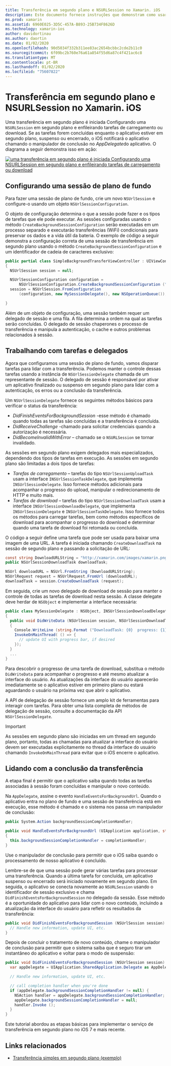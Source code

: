 ```yaml
---
title: Transferência em segundo plano e NSURLSession no Xamarin. iOS
description: Este documento fornece instruções que demonstram como usar a transferência em segundo plano e NSUrlSession para iniciar o download de uma imagem grande e continuar o download quando o aplicativo for colocado em segundo plano.
ms.prod: xamarin
ms.assetid: 6960E025-3D5C-457A-B893-25B734F8626D
ms.technology: xamarin-ios
author: davidortinau
ms.author: daortin
ms.date: 01/02/2020
ms.openlocfilehash: 90d5034f332b311ee83ac2654bcbbc2cde2b11c0
ms.sourcegitcommit: 6f09bc2b760e76a61a854f55d6a87c4f421ac6c8
ms.translationtype: MT
ms.contentlocale: pt-BR
ms.lasthandoff: 01/02/2020
ms.locfileid: "75607822"
---
```

# <a name="background-transfer-and-nsurlsession-in-xamarinios"></a>Transferência em segundo plano e NSURLSession no Xamarin. iOS

Uma transferência em segundo plano é iniciada Configurando uma `NSURLSession` em segundo plano e enfileirando tarefas de carregamento ou download. Se as tarefas forem concluídas enquanto o aplicativo estiver em segundo plano, suspenso ou encerrado, o iOS notificará o aplicativo chamando o manipulador de conclusão no *AppDelegate*do aplicativo. O diagrama a seguir demonstra isso em ação:

 [![uma transferência em segundo plano é iniciada Configurando uma NSURLSession em segundo plano e enfileirando tarefas de carregamento ou download](background-transfer-walkthrough-images/transfer.png)](background-transfer-walkthrough-images/transfer.png#lightbox)

## <a name="configuring-a-background-session"></a>Configurando uma sessão de plano de fundo

Para fazer uma sessão de plano de fundo, crie um novo `NSUrlSession` e configure-o usando um objeto `NSUrlSessionConfiguration`.

O objeto de configuração determina o que a sessão pode fazer e os tipos de tarefas que ele pode executar.
As sessões configuradas usando o método `CreateBackgroundSessionConfiguration` serão executadas em um processo separado e executarão transferências (WiFi) condicionais para preservar os dados e a vida útil da bateria.
O exemplo de código a seguir demonstra a configuração correta de uma sessão de transferência em segundo plano usando o método `CreateBackgroundSessionConfiguration` e um identificador de cadeia de caracteres exclusivo:

```csharp
public partial class SimpleBackgroundTransferViewController : UIViewController
{
  NSUrlSession session = null;

  NSUrlSessionConfiguration configuration =
      NSUrlSessionConfiguration.CreateBackgroundSessionConfiguration ("com.SimpleBackgroundTransfer.BackgroundSession");
  session = NSUrlSession.FromConfiguration
      (configuration, new MySessionDelegate(), new NSOperationQueue());

}
```

Além de um objeto de configuração, uma sessão também requer um delegado de sessão e uma fila.
A fila determina a ordem na qual as tarefas serão concluídas. O delegado de sessão chaperones o processo de transferência e manipula a autenticação, o cache e outros problemas relacionados à sessão.

## <a name="working-with-tasks-and-delegates"></a>Trabalhando com tarefas e delegados

Agora que configuramos uma sessão de plano de fundo, vamos disparar tarefas para lidar com a transferência. Podemos manter o controle dessas tarefas usando a instância de `NSUrlSessionDelegate` chamada de um representante de sessão. O delegado de sessão é responsável por ativar um aplicativo finalizado ou suspenso em segundo plano para lidar com a autenticação, os erros ou a conclusão da transferência.

Um `NSUrlSessionDelegate` fornece os seguintes métodos básicos para verificar o status da transferência:

- *DidFinishEventsForBackgroundSession* -esse método é chamado quando todas as tarefas são concluídas e a transferência é concluída.
- *DidReceiveChallenge* -chamado para solicitar credenciais quando a autorização é necessária.
- *DidBecomeInvalidWithError* – chamado se o `NSURLSession` se tornar invalidado.

As sessões em segundo plano exigem delegados mais especializados, dependendo dos tipos de tarefas em execução. As sessões em segundo plano são limitadas a dois tipos de tarefas:

- *Tarefas de carregamento* – tarefas do tipo `NSUrlSessionUploadTask` usam a interface `INSUrlSessionTaskDelegate`, que implementa `INSUrlSessionDelegate`. Isso fornece métodos adicionais para acompanhar o progresso do upload, manipular o redirecionamento de HTTP e muito mais.
- *Tarefas de download* – tarefas do tipo `NSUrlSessionDownloadTask` usam a interface `INSUrlSessionDownloadDelegate`, que implementa `INSUrlSessionDelegate` e `INSUrlSessionTaskDelegate`. Isso fornece todos os métodos para carregar tarefas, bem como métodos específicos de download para acompanhar o progresso do download e determinar quando uma tarefa de download foi retomada ou concluída.

O código a seguir define uma tarefa que pode ser usada para baixar uma imagem de uma URL. A tarefa é iniciada chamando `CreateDownloadTask` na sessão de segundo plano e passando a solicitação de URL:

```csharp
const string DownloadURLString = "http://xamarin.com/images/xamarin.png"; // or other hosted file
public NSUrlSessionDownloadTask downloadTask;

NSUrl downloadURL = NSUrl.FromString (DownloadURLString);
NSUrlRequest request = NSUrlRequest.FromUrl (downloadURL);
downloadTask = session.CreateDownloadTask (request);
```

Em seguida, crie um novo delegado de download de sessão para manter o controle de todas as tarefas de download nesta sessão. A classe delegate deve herdar de `NSObject` e implementar a interface necessária:

```csharp
public class MySessionDelegate : NSObject, INSUrlSessionDownloadDelegate
{
  public void DidWriteData (NSUrlSession session, NSUrlSessionDownloadTask downloadTask, long bytesWritten, long totalBytesWritten, long totalBytesExpectedToWrite)
  {
    Console.WriteLine (string.Format ("DownloadTask: {0}  progress: {1}", downloadTask, progress));
    InvokeOnMainThread( () => {
      // update UI with progress bar, if desired
    });
  }
  ...
}
```

Para descobrir o progresso de uma tarefa de download, substitua o método `DidWriteData` para acompanhar o progresso e até mesmo atualizar a interface do usuário. As atualizações da interface do usuário aparecerão imediatamente se o aplicativo estiver em primeiro plano ou estará aguardando o usuário na próxima vez que abrir o aplicativo.

A API de delegação de sessão fornece um amplo kit de ferramentas para interagir com tarefas. Para obter uma lista completa de métodos de delegação de sessão, consulte a documentação da API `NSUrlSessionDelegate`.

> [!IMPORTANT]
> As sessões em segundo plano são iniciadas em um thread em segundo plano, portanto, todas as chamadas para atualizar a interface do usuário devem ser executadas explicitamente no thread da interface do usuário chamando `InvokeOnMainThread` para evitar que o iOS encerre o aplicativo. 

## <a name="handling-transfer-completion"></a>Lidando com a conclusão da transferência

A etapa final é permitir que o aplicativo saiba quando todas as tarefas associadas à sessão foram concluídas e manipular o novo conteúdo.

Na `AppDelegate`, assine o evento `HandleEventsForBackgroundUrl`. Quando o aplicativo entra no plano de fundo e uma sessão de transferência está em execução, esse método é chamado e o sistema nos passa um manipulador de conclusão:

```csharp
public System.Action backgroundSessionCompletionHandler;

public void HandleEventsForBackgroundUrl (UIApplication application, string sessionIdentifier, System.Action completionHandler)
{
  this.backgroundSessionCompletionHandler = completionHandler;
}
```

Use o manipulador de conclusão para permitir que o iOS saiba quando o processamento de nosso aplicativo é concluído.

Lembre-se de que uma sessão pode gerar várias tarefas para processar uma transferência. Quando a última tarefa for concluída, um aplicativo suspenso ou encerrado será iniciado novamente em segundo plano. Em seguida, o aplicativo se conecta novamente ao `NSURLSession` usando o identificador de sessão exclusivo e chama `DidFinishEventsForBackgroundSession` no delegado da sessão. Esse método é a oportunidade do aplicativo para lidar com o novo conteúdo, incluindo a atualização da interface do usuário para refletir os resultados da transferência:

```csharp
public void DidFinishEventsForBackgroundSession (NSUrlSession session) {
  // Handle new information, update UI, etc.
}
```

Depois de concluir o tratamento de novo conteúdo, chame o manipulador de conclusão para permitir que o sistema saiba que é seguro tirar um instantâneo do aplicativo e voltar para o modo de suspensão:

```csharp
public void DidFinishEventsForBackgroundSession (NSUrlSession session) {
  var appDelegate = UIApplication.SharedApplication.Delegate as AppDelegate;

  // Handle new information, update UI, etc.

  // call completion handler when you're done
  if (appDelegate.backgroundSessionCompletionHandler != null) {
    NSAction handler = appDelegate.backgroundSessionCompletionHandler;
    appDelegate.backgroundSessionCompletionHandler = null;
    handler.Invoke ();
  }
}
```

Este tutorial abordou as etapas básicas para implementar o serviço de transferência em segundo plano no iOS 7 e mais recente.

## <a name="related-links"></a>Links relacionados

- [Transferência simples em segundo plano (exemplo)](https://docs.microsoft.com/samples/xamarin/ios-samples/simplebackgroundtransfer)
